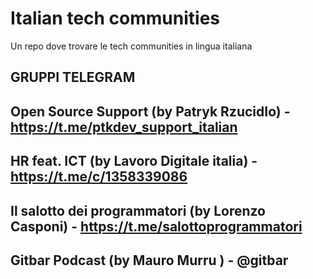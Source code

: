 # Italian tech communities
Un repo dove trovare le tech communities in lingua italiana

## GRUPPI TELEGRAM ##  

## Open Source Support (by Patryk RzucidIo) - https://t.me/ptkdev_support_italian

## HR feat. ICT (by Lavoro Digitale italia) - https://t.me/c/1358339086 

## Il salotto dei programmatori (by Lorenzo Casponi) - https://t.me/salottoprogrammatori

## Gitbar Podcast (by Mauro Murru ) - @gitbar

